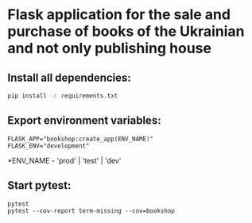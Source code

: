 # Flask application for the sale and purchase of books of the Ukrainian and not only publishing house

## Install all dependencies:
```bash
pip install -r requirements.txt
```

## Export environment variables:
```shell
FLASK_APP="bookshop:create_app(ENV_NAME)"
FLASK_ENV="development"
```

*ENV_NAME - 'prod' | 'test' | 'dev'


## Start pytest:
```shell
pytest
pytest --cov-report term-missing --cov=bookshop
```